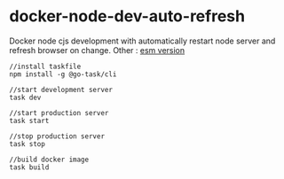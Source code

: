 # docker-node-dev-auto-refresh
Docker node cjs development with automatically restart node server and refresh browser on change. Other : [esm version](https://github.com/nuzulul/docker-node-dev-auto-refresh-esm)

```
//install taskfile
npm install -g @go-task/cli

//start development server
task dev

//start production server
task start

//stop production server
task stop

//build docker image
task build
```
